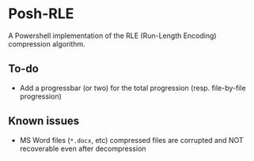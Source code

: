 # Posh-RLE
A Powershell implementation of the RLE (Run-Length Encoding) compression algorithm.

## To-do
- Add a progressbar (or two) for the total progression (resp. file-by-file progression)

## Known issues
- MS Word files (`*.docx`, etc) compressed files are corrupted and NOT recoverable even after decompression
